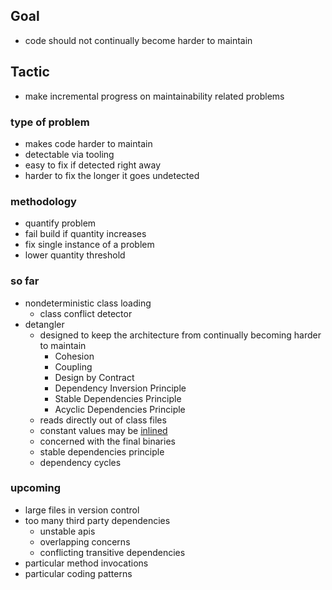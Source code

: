 ## Goal
- code should not continually become harder to maintain

## Tactic
- make incremental progress on maintainability related problems

### type of problem
- makes code harder to maintain
- detectable via tooling
- easy to fix if detected right away
- harder to fix the longer it goes undetected

### methodology
- quantify problem
- fail build if quantity increases
- fix single instance of a problem
- lower quantity threshold

### so far
- nondeterministic class loading
    - class conflict detector   
- detangler
    - designed to keep the architecture from continually becoming harder to maintain
        - Cohesion
        - Coupling
        - Design by Contract
        - Dependency Inversion Principle
        - Stable Dependencies Principle
        - Acyclic Dependencies Principle
    - reads directly out of class files
    - constant values may be [inlined](https://docs.oracle.com/javase/specs/jls/se8/html/jls-13.html#jls-13.1)
    - concerned with the final binaries
    - stable dependencies principle
    - dependency cycles

### upcoming
- large files in version control
- too many third party dependencies
    - unstable apis
    - overlapping concerns
    - conflicting transitive dependencies
- particular method invocations
- particular coding patterns
